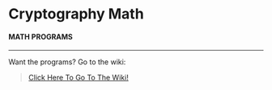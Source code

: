 # Cryptography Math

#### MATH PROGRAMS

------------------------------------------------------------------------------------------------------------------------------------------ 

Want the programs? Go to the wiki:

> [Click Here To Go To The Wiki!](https://github.com/MyronLai/Cryptography-Math/wiki/)
